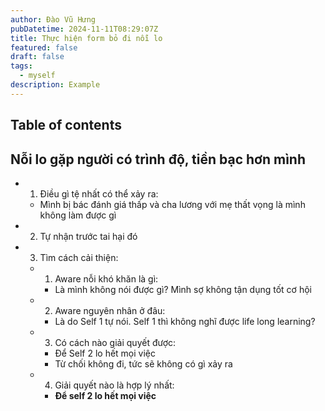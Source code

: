 ```yaml
---
author: Đào Vũ Hưng
pubDatetime: 2024-11-11T08:29:07Z
title: Thực hiện form bỏ đi nỗi lo
featured: false
draft: false
tags:
  - myself
description: Example
---
```

## Table of contents
## Nỗi lo gặp người có trình độ, tiền bạc hơn mình
- 1. Điều gì tệ nhất có thể xảy ra:
	- Mình bị bác đánh giá thấp và cha lương với mẹ thất vọng là mình không làm được gì
- 2. Tự nhận trước tai hại đó 
- 3. Tìm cách cải thiện:
	- 1. Aware nỗi khó khăn là gì:
		- Là mình không nói được gì? Mình sợ không tận dụng tốt cơ hội
	- 2. Aware nguyên nhân ở đâu:
		- Là do Self 1 tự nói. Self 1 thì không nghĩ được life long learning?
	- 3. Có cách nào giải quyết được:
		- Để Self 2 lo hết mọi việc
		- Từ chối không đi, tức sẽ không có gì xảy ra
	- 4. Giải quyết nào là hợp lý nhất:
		- **Để self 2 lo hết mọi việc**